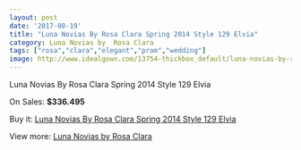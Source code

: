 ```yaml
---
layout: post
date: '2017-08-19'
title: "Luna Novias By Rosa Clara Spring 2014 Style 129 Elvia"
category: Luna Novias by  Rosa Clara
tags: ["rosa","clara","elegant","prom","wedding"]
image: http://www.idealgown.com/13754-thickbox_default/luna-novias-by-rosa-clara-spring-2014-style-129-elvia.jpg
---
```

Luna Novias By Rosa Clara Spring 2014 Style 129 Elvia

On Sales: **$336.495**
<a href="https://www.idealgown.com/en/luna-novias-by-rosa-clara/5531-luna-novias-by-rosa-clara-spring-2014-style-129-elvia.html"><amp-img layout="responsive" width="600" height="600" src="//www.idealgown.com/13754-thickbox_default/luna-novias-by-rosa-clara-spring-2014-style-129-elvia.jpg" alt="Luna Novias By Rosa Clara Spring 2014 Style 129 Elvia 0" /></a>
<a href="https://www.idealgown.com/en/luna-novias-by-rosa-clara/5531-luna-novias-by-rosa-clara-spring-2014-style-129-elvia.html"><amp-img layout="responsive" width="600" height="600" src="//www.idealgown.com/13756-thickbox_default/luna-novias-by-rosa-clara-spring-2014-style-129-elvia.jpg" alt="Luna Novias By Rosa Clara Spring 2014 Style 129 Elvia 1" /></a>
<a href="https://www.idealgown.com/en/luna-novias-by-rosa-clara/5531-luna-novias-by-rosa-clara-spring-2014-style-129-elvia.html"><amp-img layout="responsive" width="600" height="600" src="//www.idealgown.com/13755-thickbox_default/luna-novias-by-rosa-clara-spring-2014-style-129-elvia.jpg" alt="Luna Novias By Rosa Clara Spring 2014 Style 129 Elvia 2" /></a>

Buy it: [Luna Novias By Rosa Clara Spring 2014 Style 129 Elvia](https://www.idealgown.com/en/luna-novias-by-rosa-clara/5531-luna-novias-by-rosa-clara-spring-2014-style-129-elvia.html "Luna Novias By Rosa Clara Spring 2014 Style 129 Elvia")

View more: [Luna Novias by  Rosa Clara](https://www.idealgown.com/en/81-luna-novias-by--rosa-clara "Luna Novias by  Rosa Clara")